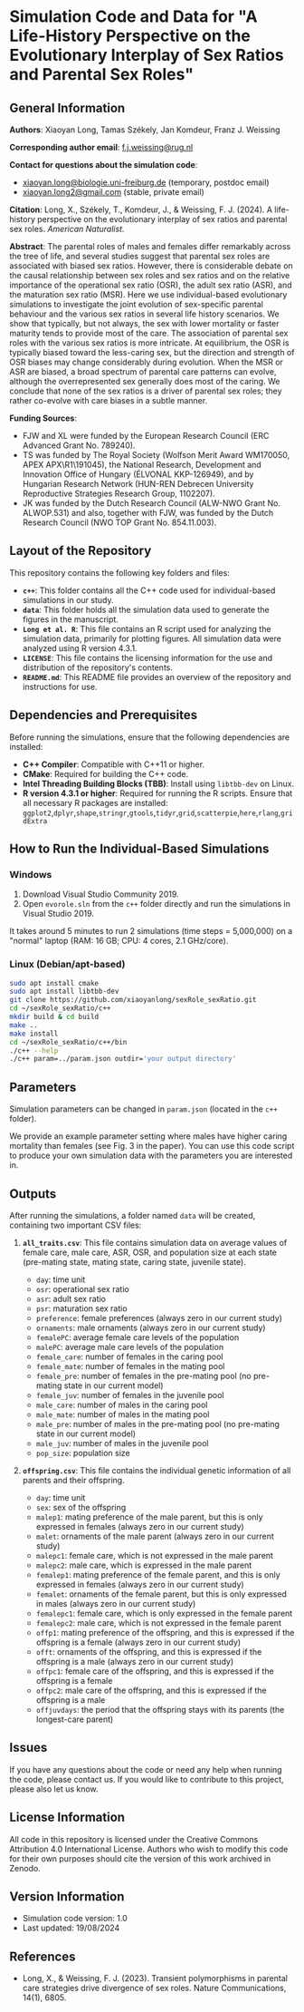 # Simulation Code and Data for "A Life-History Perspective on the Evolutionary Interplay of Sex Ratios and Parental Sex Roles"

## General Information 

**Authors**: Xiaoyan Long, Tamas Székely, Jan Komdeur, Franz J. Weissing

**Corresponding author email**: f.j.weissing@rug.nl 

**Contact for questions about the simulation code**: 
- xiaoyan.long@biologie.uni-freiburg.de (temporary, postdoc email) 
- xiaoyan.long2@gmail.com (stable, private email)

**Citation**: Long, X., Székely, T., Komdeur, J., & Weissing, F. J. (2024). A life-history perspective on the evolutionary interplay of sex ratios and parental sex roles. *American Naturalist.*

**Abstract**: 
The parental roles of males and females differ remarkably across the tree of life, and several studies suggest that parental sex roles are associated with biased sex ratios. However, there is considerable debate on the causal relationship between sex roles and sex ratios and on the relative importance of the operational sex ratio (OSR), the adult sex ratio (ASR), and the maturation sex ratio (MSR). Here we use individual-based evolutionary simulations to investigate the joint evolution of sex-specific parental behaviour and the various sex ratios in several life history scenarios. We show that typically, but not always, the sex with lower mortality or faster maturity tends to provide most of the care. The association of parental sex roles with the various sex ratios is more intricate. At equilibrium, the OSR is typically biased toward the less-caring sex, but the direction and strength of OSR biases may change considerably during evolution. When the MSR or ASR are biased, a broad spectrum of parental care patterns can evolve, although the overrepresented sex generally does most of the caring. We conclude that none of the sex ratios is a driver of parental sex roles; they rather co-evolve with care biases in a subtle manner.

**Funding Sources**: 
- FJW and XL were funded by the European Research Council (ERC Advanced Grant No. 789240).
- TS was funded by The Royal Society (Wolfson Merit Award WM170050, APEX APX\R1\191045), the National Research, Development and Innovation Office of Hungary (ÉLVONAL KKP-126949), and by Hungarian Research Network (HUN-REN Debrecen University Reproductive Strategies Research Group, 1102207).
- JK was funded by the Dutch Research Council (ALW-NWO Grant No. ALWOP.531) and also, together with FJW, was funded by the Dutch Research Council (NWO TOP Grant No. 854.11.003).

## Layout of the Repository

This repository contains the following key folders and files:

- **`c++`**: This folder contains all the C++ code used for individual-based simulations in our study.
- **`data`**: This folder holds all the simulation data used to generate the figures in the manuscript.
- **`Long et al. R`**: This file contains an R script used for analyzing the simulation data, primarily for plotting figures. All simulation data were analyzed using R version 4.3.1.
- **`LICENSE`**: This file contains the licensing information for the use and distribution of the repository's contents.
- **`README.md`**: This README file provides an overview of the repository and instructions for use.

## Dependencies and Prerequisites

Before running the simulations, ensure that the following dependencies are installed:

- **C++ Compiler**: Compatible with C++11 or higher.
- **CMake**: Required for building the C++ code.
- **Intel Threading Building Blocks (TBB)**: Install using `libtbb-dev` on Linux.
- **R version 4.3.1 or higher**: Required for running the R scripts. Ensure that all necessary R packages are installed:
  `ggplot2`,`dplyr`,`shape`,`stringr`,`gtools`,`tidyr`,`grid`,`scatterpie`,`here`,`rlang`,`gridExtra`  

## How to Run the Individual-Based Simulations

### Windows

1. Download Visual Studio Community 2019.
2. Open `evorole.sln` from the `c++` folder directly and run the simulations in Visual Studio 2019.

It takes around 5 minutes to run 2 simulations (time steps = 5,000,000) on a "normal" laptop (RAM: 16 GB; CPU: 4 cores, 2.1 GHz/core).

### Linux (Debian/apt-based)

```bash
sudo apt install cmake
sudo apt install libtbb-dev
git clone https://github.com/xiaoyanlong/sexRole_sexRatio.git
cd ~/sexRole_sexRatio/c++
mkdir build & cd build
make ..
make install
cd ~/sexRole_sexRatio/c++/bin
./c++ --help
./c++ param=../param.json outdir='your output directory'
```

## Parameters

Simulation parameters can be changed in `param.json` (located in the `c++` folder).

We provide an example parameter setting where males have higher caring mortality than females (see Fig. 3 in the paper). You can use this code script to produce your own simulation data with the parameters you are interested in.

## Outputs

After running the simulations, a folder named `data` will be created, containing two important CSV files:

1. **`all_traits.csv`**: This file contains simulation data on average values of female care, male care, ASR, OSR, and population size at each state (pre-mating state, mating state, caring state, juvenile state).
   
   - `day`: time unit
   - `osr`: operational sex ratio 
   - `asr`: adult sex ratio
   - `psr`: maturation sex ratio
   - `preference`: female preferences (always zero in our current study)
   - `ornaments`: male ornaments (always zero in our current study)
   - `femalePC`: average female care levels of the population 
   - `malePC`: average male care levels of the population 
   - `female_care`: number of females in the caring pool
   - `female_mate`: number of females in the mating pool
   - `female_pre`: number of females in the pre-mating pool (no pre-mating state in our current model)
   - `female_juv`: number of females in the juvenile pool
   - `male_care`: number of males in the caring pool
   - `male_mate`: number of males in the mating pool
   - `male_pre`: number of males in the pre-mating pool (no pre-mating state in our current model)
   - `male_juv`: number of males in the juvenile pool
   - `pop_size`: population size

2. **`offspring.csv`**: This file contains the individual genetic information of all parents and their offspring.
   
   - `day`: time unit
   - `sex`: sex of the offspring
   - `malep1`: mating preference of the male parent, but this is only expressed in females (always zero in our current study)
   - `malet`: ornaments of the male parent (always zero in our current study)
   - `malepc1`: female care, which is not expressed in the male parent
   - `malepc2`: male care, which is expressed in the male parent
   - `femalep1`: mating preference of the female parent, and this is only expressed in females (always zero in our current study)
   - `femalet`: ornaments of the female parent, but this is only expressed in males (always zero in our current study)
   - `femalepc1`: female care, which is only expressed in the female parent
   - `femalepc2`: male care, which is not expressed in the female parent
   - `offp1`: mating preference of the offspring, and this is expressed if the offspring is a female (always zero in our current study)
   - `offt`: ornaments of the offspring, and this is expressed if the offspring is a male (always zero in our current study)
   - `offpc1`: female care of the offspring, and this is expressed if the offspring is a female
   - `offpc2`: male care of the offspring, and this is expressed if the offspring is a male
   - `offjuvdays`: the period that the offspring stays with its parents (the longest-care parent)

## Issues

If you have any questions about the code or need any help when running the code, please contact us. If you would like to contribute to this project, please also let us know.

## License Information

All code in this repository is licensed under the Creative Commons Attribution 4.0 International License. Authors who wish to modify this code for their own purposes should cite the version of this work archived in Zenodo.

## Version Information

- Simulation code version: 1.0
- Last updated: 19/08/2024

## References

- Long, X., & Weissing, F. J. (2023). Transient polymorphisms in parental care strategies drive divergence of sex roles. Nature Communications, 14(1), 6805.







